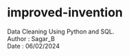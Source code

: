 # improved-invention<br>
Data Cleaning Using Python and SQL. <br>
Author : Sagar_B  <br>
Date : 06/02/2024  <br>



